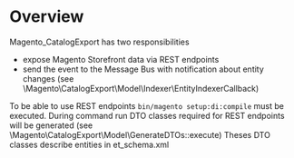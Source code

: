 # Overview

Magento_CatalogExport has two responsibilities
 - expose Magento Storefront data via REST endpoints
 - send the event to the Message Bus with notification about entity changes (see \Magento\CatalogExport\Model\Indexer\EntityIndexerCallback)

To be able to use REST endpoints `bin/magento setup:di:compile` must be executed.
During command run DTO classes required for REST endpoints will be generated (see \Magento\CatalogExport\Model\GenerateDTOs::execute)
Theses DTO classes describe entities in et_schema.xml
